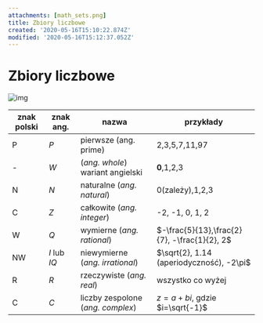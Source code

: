 ```yaml
---
attachments: [math_sets.png]
title: Zbiory liczbowe
created: '2020-05-16T15:10:22.874Z'
modified: '2020-05-16T15:12:37.052Z'
---
```


# Zbiory liczbowe

![img](@attachment/math_sets.png)


| znak polski |  znak ang.   |               nazwa               |                  przykłady                   |
| ----------- | ------------ | --------------------------------- | -------------------------------------------- |
| P           | $P$          | pierwsze (ang. prime)             | 2,3,5,7,11,97                                |
| -           | $W$          | (*ang. whole*) wariant angielski  | **0**,1,2,3                                  |
| N           | $N$          | naturalne (*ang. natural*)        | 0(zależy),1,2,3                              |
| C           | $Z$          | całkowite (*ang. integer*)        | -2, -1, 0, 1, 2                              |
| W           | $Q$          | wymierne (*ang. rational*)        | $-\frac{5}{13},\frac{2}{7}, -\frac{1}{2}, 2$ |
| NW          | $I$ lub $IQ$ | niewymierne (*ang. irrational*)   | $\sqrt{2}, 1.14 (aperiodyczność), -2\pi$     |
| R           | $R$          | rzeczywiste (*ang. real*)         | wszystko co wyżej                            |
| C            | $C$          | liczby zespolone (*ang. complex*) | $z = a +bi$, gdzie $i=\sqrt{-1}$             |


